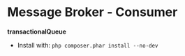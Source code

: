Message Broker - Consumer
==============
**transactionalQueue**

- Install with:
`php composer.phar install --no-dev`
